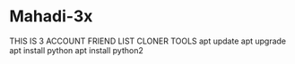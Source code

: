 # Mahadi-3x
THIS IS 3 ACCOUNT FRIEND LIST CLONER TOOLS
apt update
apt upgrade
apt install python
apt install python2 
